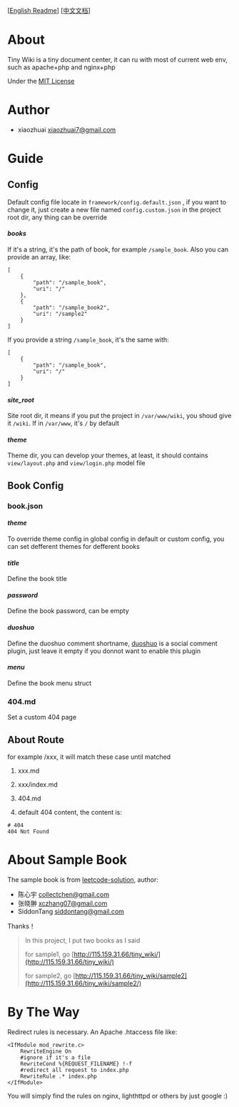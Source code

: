 [[English Readme](README.md)]  [[中文文档](README_CN.md)]

# About
Tiny Wiki is a tiny document center, it can ru with most of current web env, such as apache+php and nginx+php

Under the [MIT License](LICENSE.md)

# Author
+ xiaozhuai [xiaozhuai7@gmail.com](xiaozhuai7@gmail.com)

# Guide

## Config
Default config file locate in `framework/config.default.json` , if you want to change it, just create a new file named `config.custom.json` in the project root dir, any thing can be override

#### ***books*** 

If it's a string, it's the path of book, for example `/sample_book`. Also you can provide an array, like:
```
[
    {
        "path": "/sample_book",
        "uri": "/"
    },
    {
        "path": "/sample_book2",
        "uri": "/sample2"
    }
]
```
If you provide a string `/sample_book`, it's the same with:
```
[
    {
        "path": "/sample_book",
        "uri": "/"
    }
]
```

#### ***site_root***

Site root dir, it means if you put the project in  `/var/www/wiki`, you shoud give it `/wiki`. If in `/var/www`, it's `/` by default

#### ***theme*** 

Theme dir, you can develop your themes, at least, it should contains `view/layout.php` and `view/login.php` model file


## Book Config

### book.json

#### ***theme*** 

To override theme config in global config in default or custom config, you can set defferent themes for defferent books

#### ***title*** 

Define the book title

#### ***password*** 

Define the book password, can be empty

#### ***duoshuo*** 

Define the duoshuo comment shortname, [duoshuo](http://duoshuo.com/) is a social comment plugin, just leave it empty if you donnot want to enable this plugin

#### ***menu*** 

Define the book menu struct

### 404.md
Set a custom 404 page

## About Route

for example /xxx, it will match these case until matched

1. xxx.md

2. xxx/index.md

3. 404.md

4. default 404 content, the content is:
```
# 404
404 Not Found
```

# About Sample Book
The sample book is from [leetcode-solution](https://github.com/siddontang/leetcode-solution), author:
+ 陈心宇 [collectchen@gmail.com](collectchen@gmail.com)
+ 张晓翀 [xczhang07@gmail.com](xczhang07@gmail.com)
+ SiddonTang [siddontang@gmail.com](siddontang@gmail.com)

Thanks！

> In this project, I put two books as I said
>
> for sample1, go [http://115.159.31.66/tiny_wiki/](http://115.159.31.66/tiny_wiki/)
>
> for sample2, go [http://115.159.31.66/tiny_wiki/sample2](http://115.159.31.66/tiny_wiki/sample2/)

# By The Way

Redirect rules is necessary. An Apache .htaccess file like:
```
<IfModule mod_rewrite.c>
    RewriteEngine On
    #ignore if it's a file
    RewriteCond %{REQUEST_FILENAME} !-f
    #redirect all request to index.php
    RewriteRule .* index.php
</IfModule>
```
You will simply find the rules on nginx, lighthttpd or others by just google :)
